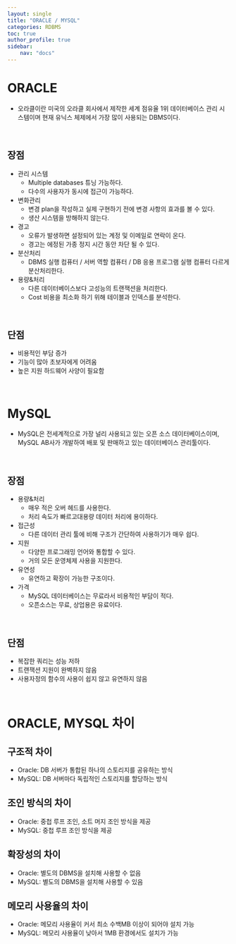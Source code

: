 ```yaml
---
layout: single
title: "ORACLE / MYSQL"
categories: RDBMS
toc: true
author_profile: true
sidebar:
    nav: "docs"
---
```



# ORACLE
- 오라클이란 미국의 오라클 회사에서 제작한 세계 점유율 1위 데이터베이스 관리 시스템이며 현재 유닉스 체제에서 가장 많이 사용되는 DBMS이다.

<br>

## 장점
- 관리 시스템
    - Multiple databases 튜닝 가능하다.
    - 다수의 사용자가 동시에 접근이 가능하다.
- 변화관리
    - 변경 plan을 작성하고 실제 구현하기 전에 변경 사항의 효과를 볼 수 있다.
    - 생산 시스템을 방해하지 않는다.
- 경고
  - 오류가 발생하면 설정되어 있는 계정 및 이메일로 연락이 온다.
  - 경고는 에정된 가종 정지 시간 동안 차단 될 수 있다.
- 분산처리
  - DBMS 실행 컴퓨터 / 서버 역할 컴퓨터 / DB 응용 프로그램 실행 컴퓨터 다르게 분산처리한다.
- 용량&처리
  - 다른 데이터베이스보다 고성능의 트랜잭션을 처리한다.
  - Cost 비용을 최소화 하기 위해 테이블과 인덱스를 분석한다.

<br>

## 단점
- 비용적인 부담 증가
- 기능이 많아 초보자에게 어려움
- 높은 지원 하드웨어 사양이 필요함

<br>

# MySQL
- MySQL은 전세계적으로 가장 널리 사용되고 있는 오픈 소스 데이터베이스이며, MySQL AB사가 개발하여 배포 및 판매하고 있는 데이터베이스 관리툴이다.
  
<br>

## 장점
- 용량&처리
  - 매우 적은 오버 헤드를 사용한다.
  - 처리 속도가 빠르고대용량 데이터 처리에 용이하다.
- 접근성
  - 다른 데이터 관리 툴에 비해 구조가 간단하여 사용하기가 매우 쉽다.
- 지원
  - 다양한 프로그래밍 언어와 통합할 수 있다.
  - 거의 모든 운영체제 사용을 지원한다.
- 유연성
  - 유연하고 확장이 가능한 구조이다.
- 가격
  - MySQL 데이터베이스는 무료라서 비용적인 부담이 적다.
  - 오픈소스는 무료, 상업용은 유료이다.
<br>

## 단점
- 복잡한 쿼리는 성능 저하
- 트랜잭션 지원이 완벽하지 않음
- 사용자정의 함수의 사용이 쉽지 않고 유연하지 않음

<br>

# ORACLE, MYSQL 차이

## 구조적 차이
- Oracle: DB 서버가 통합된 하나의 스토리지를 공유하는 방식
- MySQL: DB 서버마다 독립적인 스토리지를 할당하는 방식
  
## 조인 방식의 차이
- Oracle: 중첩 루프 조인, 소트 머지 조인 방식을 제공
- MySQL: 중첩 루프 조인 방식을 제공

## 확장성의 차이
- Oracle: 별도의 DBMS을 설치해 사용할 수 없음
- MySQL: 별도의 DBMS을 설치해 사용할 수 있음

## 메모리 사용율의 차이
- Oracle: 메모리 사용율이 커서 최소 수백MB 이상이 되어야 설치 가능
- MySQL: 메모리 사용율이 낮아서 1MB 환경에서도 설치가 가능




